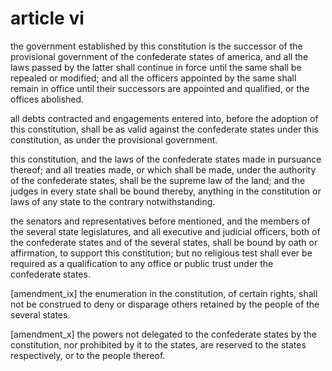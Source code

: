 # article vi

the government established by this constitution is the successor of the provisional government of the confederate states of america, and all the laws passed by the latter shall continue in force until the same shall be repealed or modified; and all the officers appointed by the same shall remain in office until their successors are appointed and qualified, or the offices abolished.

all debts contracted and engagements entered into, before the adoption of this constitution,
shall be as valid against the confederate states under this constitution, as under the provisional government.

this constitution, and the laws of the confederate states made in pursuance thereof; and all treaties made, or which shall be made, under the authority of the confederate states, shall be the supreme law of the land; and the judges in every state shall be bound thereby, anything in the constitution or laws of any state to the contrary notwithstanding.

the senators and representatives before mentioned, and the members of the several state legislatures, and all executive and judicial officers, both of the confederate states and of the several states, shall be bound by oath or affirmation, to support this constitution; but no religious test shall ever be required as a qualification to any office or public trust under the confederate states.

[amendment_ix]
the enumeration in the constitution, of certain rights, shall not be construed to deny or disparage others retained by the people of the several states.

[amendment_x]
the powers not delegated to the confederate states by the constitution, nor prohibited by it to the states, are reserved to the states respectively, or to the people thereof.